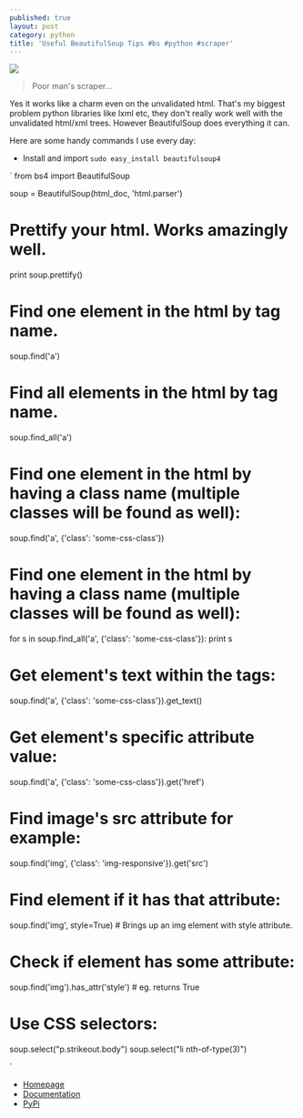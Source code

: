 ```yaml
---
published: true
layout: post
category: python
title: 'Useful BeautifulSoup Tips #bs #python #scraper'
---
```

![](https://www.crummy.com/software/BeautifulSoup/10.1.jpg)

> Poor man's scraper...

Yes it works like a charm even on the unvalidated html. That's my biggest problem python libraries like lxml etc, they don't really work well with the unvalidated html/xml trees. However BeautifulSoup does everything it can.

Here are some handy commands I use every day:

* Install and import 
`sudo easy_install beautifulsoup4`

`
from bs4 import BeautifulSoup

soup = BeautifulSoup(html_doc, 'html.parser')

# Prettify your html. Works amazingly well.
print soup.prettify()

# Find one element in the html by tag name.
soup.find('a')

# Find all elements in the html by tag name.
soup.find_all('a')

# Find one element in the html by having a class name (multiple classes will be found as well):
soup.find('a', {'class': 'some-css-class'})

# Find one element in the html by having a class name (multiple classes will be found as well):
for s in soup.find_all('a', {'class': 'some-css-class'}):
	print s
    
# Get element's text within the tags:
soup.find('a', {'class': 'some-css-class'}).get_text()

# Get element's specific attribute value:
soup.find('a', {'class': 'some-css-class'}).get('href')

# Find image's src attribute for example:
soup.find('img', {'class': 'img-responsive'}).get('src')

# Find element if it has that attribute:
soup.find('img', style=True)  # Brings up an img element with style attribute.

# Check if element has some attribute:
soup.find('img').has_attr('style')  # eg. returns True

# Use CSS selectors:
soup.select("p.strikeout.body")
soup.select("li nth-of-type(3)")

`

* [Homepage](https://www.crummy.com/software/BeautifulSoup/)
* [Documentation](https://www.crummy.com/software/BeautifulSoup/bs4/doc/)
* [PyPi](https://pypi.python.org/pypi/beautifulsoup4)

